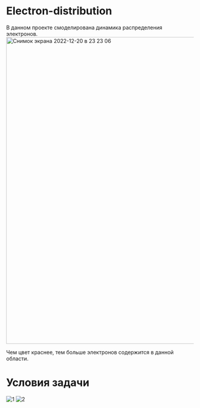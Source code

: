 # Electron-distribution
В данном проекте смоделирована динамика распределения электронов.
<img width="823" alt="Снимок экрана 2022-12-20 в 23 23 06" src="https://user-images.githubusercontent.com/50997210/208759583-890221a0-6342-4be1-b299-fe5248bf3fd4.png">


Чем цвет краснее, тем больше электронов содержится в данной области.
# Условия задачи
![1](https://user-images.githubusercontent.com/50997210/208509592-fa86655c-ea5b-4a4d-843a-4881ecc2066e.jpeg)
![2](https://user-images.githubusercontent.com/50997210/208509599-67e78b11-aed3-4c61-bec7-399ca530bb70.JPG)

